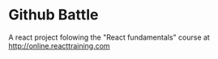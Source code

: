 # Github Battle

A react project folowing the "React fundamentals" course at http://online.reacttraining.com

